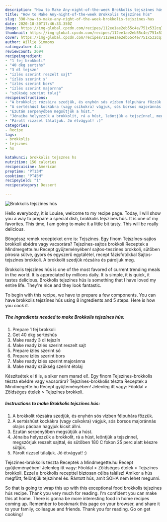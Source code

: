 ```yaml
---
description: "How to Make Any-night-of-the-week Brokkolis tejszínes hús"
title: "How to Make Any-night-of-the-week Brokkolis tejszínes hús"
slug: 390-how-to-make-any-night-of-the-week-brokkolis-tejszines-hus
date: 2020-10-30T17:46:33.350Z
image: https://img-global.cpcdn.com/recipes/112ee1ae2eb55c4e/751x532cq70/brokkolis-tejszines-hus-recept-foto.jpg
thumbnail: https://img-global.cpcdn.com/recipes/112ee1ae2eb55c4e/751x532cq70/brokkolis-tejszines-hus-recept-foto.jpg
cover: https://img-global.cpcdn.com/recipes/112ee1ae2eb55c4e/751x532cq70/brokkolis-tejszines-hus-recept-foto.jpg
author: Willie Simmons
ratingvalue: 4.4
reviewcount: 2694
recipeingredient:
- "1 fej brokkoli"
- "40 dkg sertshs"
- "3 dl tejszn"
- "ízlés szerint reszelt sajt"
- "ízlés szerint s"
- "ízlés szerint bors"
- "ízlés szerint majornna"
- "szükség szerint tolaj"
recipeinstructions:
- "A brokkolit rózsáira szedjük, és enyhén sós vízben félpuhára főzzük."
- "A sertéshúst kockákra (vagy csíkokra) vágjuk, sós borsos majoránnás olajos pácban hagyjuk kicsit állni."
- "Ezután serpenyőben megsütjük a húst."
- "Jénaiba helyezzük a brokkolit, rá a húst, leöntjük a tejszínnel, megszórjuk reszelt sajttal, és sütőben 180 C fokon 25 perc alatt készre sütjük."
- "Párolt rizzsel tálaljuk. Jó étvágyat! :)"
categories:
- Recipe
tags:
- brokkolis
- tejsznes
- hs

katakunci: brokkolis tejsznes hs 
nutrition: 156 calories
recipecuisine: American
preptime: "PT13M"
cooktime: "PT45M"
recipeyield: "1"
recipecategory: Dessert

---
```



![Brokkolis tejszínes hús](https://img-global.cpcdn.com/recipes/112ee1ae2eb55c4e/751x532cq70/brokkolis-tejszines-hus-recept-foto.jpg)

Hello everybody, it is Louise, welcome to my recipe page. Today, I will show you a way to prepare a special dish, brokkolis tejszínes hús. It is one of my favorites. This time, I am going to make it a little bit tasty. This will be really delicious.

Böngéssz remek recepteket erre is: Tejszínes. Egy finom Tejszínes-sajtos brokkoli ebédre vagy vacsorára? Tejszínes-sajtos brokkoli Receptek a Mindmegette.hu Recept gyűjteményében! sajtos-teszínes brokkoli, sütőben pirosra sütve, gyors és egyszerű egytálétel, recept fázisfotókkal Sajtos-tejszínes brokkoli. A brokkolit szedjük rózsáira és pároljuk meg.

Brokkolis tejszínes hús is one of the most favored of current trending meals in the world. It is appreciated by millions daily. It is simple, it is quick, it tastes delicious. Brokkolis tejszínes hús is something that I have loved my entire life. They're nice and they look fantastic.


To begin with this recipe, we have to prepare a few components. You can have brokkolis tejszínes hús using 8 ingredients and 5 steps. Here is how you cook it.

<!--inarticleads1-->

##### The ingredients needed to make Brokkolis tejszínes hús:

1. Prepare 1 fej brokkoli
1. Get 40 dkg sertéshús
1. Make ready 3 dl tejszín
1. Make ready ízlés szerint reszelt sajt
1. Prepare ízlés szerint só
1. Prepare ízlés szerint bors
1. Make ready ízlés szerint majoránna
1. Make ready szükség szerint étolaj


Készítsétek el ti is, a siker nem marad el!. Egy finom Tejszínes-brokkolis tészta ebédre vagy vacsorára? Tejszínes-brokkolis tészta Receptek a Mindmegette.hu Recept gyűjteményében! Jelenleg itt vagy: Főoldal &gt; Zöldséges ételek &gt; Tejszínes brokkoli. 

<!--inarticleads2-->

##### Instructions to make Brokkolis tejszínes hús:

1. A brokkolit rózsáira szedjük, és enyhén sós vízben félpuhára főzzük.
1. A sertéshúst kockákra (vagy csíkokra) vágjuk, sós borsos majoránnás olajos pácban hagyjuk kicsit állni.
1. Ezután serpenyőben megsütjük a húst.
1. Jénaiba helyezzük a brokkolit, rá a húst, leöntjük a tejszínnel, megszórjuk reszelt sajttal, és sütőben 180 C fokon 25 perc alatt készre sütjük.
1. Párolt rizzsel tálaljuk. Jó étvágyat! :)


Tejszínes-brokkolis tészta Receptek a Mindmegette.hu Recept gyűjteményében! Jelenleg itt vagy: Főoldal &gt; Zöldséges ételek &gt; Tejszínes brokkoli. Ezzel a brokkolis recepttel biztosan célba találsz! Amikor a hús megfőtt, felöntjük tejszínnel és. Rántott hús, amit SOHA nem lehet megunni. 

So that is going to wrap this up with this exceptional food brokkolis tejszínes hús recipe. Thank you very much for reading. I'm confident you can make this at home. There is gonna be more interesting food in home recipes coming up. Remember to bookmark this page on your browser, and share it to your family, colleague and friends. Thank you for reading. Go on get cooking!
